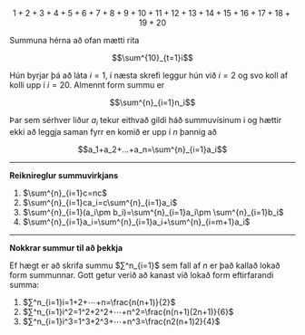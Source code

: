 $$1+2+3+4+5+6+7+8+9+10+11+12+13+14+15+16+17+18+19+20$$

Summuna hérna að ofan mætti rita

$$\sum^{10}_{t=1}i$$

Hún byrjar þá að láta $i=1$, í næsta skrefi leggur hún við $i=2$ og svo koll af kolli upp í $i=20$. Almennt form summu er

$$\sum^{n}_{i=1}n_i$$

Þar sem sérhver liður $a_i$ tekur eithvað gildi háð summuvísinum i og hættir ekki að leggja saman fyrr en komið er upp í $n$ þannig að

$$a_1+a_2+...+a_n=\sum^{n}_{i=1}a_i$$

---

**Reiknireglur summuvirkjans**

1. $\sum^{n}_{i=1}c=nc$
2. $\sum^{n}_{i=1}ca_i=c\sum^{n}_{i=1}a_i$
3. $\sum^{n}_{i=1}(a_i\pm b_i)=\sum^{n}_{i=1}a_i\pm \sum^{n}_{i=1}b_i$
4. $\sum^{n}_{i=1}a_i=\sum^{n}_{i=1}a_i+\sum^{n}_{i=m+1}a_i$

---

**Nokkrar summur til að þekkja**

Ef hægt er að skrifa summu $∑^n_{i=1}$ sem fall af $n$ er það kallað lokað form summunnar. Gott getur verið að kanast við lokað form eftirfarandi summa:

1. $∑^n_{i=1}i=1+2+⋯+n=\frac{n(n+1)}{2}$
2. $∑^n_{i=1}i^2=1^2+2^2+⋯+n^2=\frac{n(n+1)(2n+1)}{6}$
3. $∑^n_{i=1}i^3=1^3+2^3+⋯+n^3=\frac{n2(n+1)2}{4}$